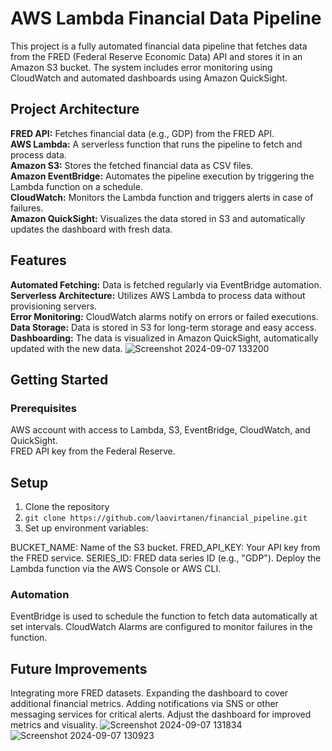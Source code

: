 # AWS Lambda Financial Data Pipeline

This project is a fully automated financial data pipeline that fetches data from the FRED (Federal Reserve Economic Data) API and stores it in an Amazon S3 bucket. The system includes error monitoring using CloudWatch and automated dashboards using Amazon QuickSight.

 ## Project Architecture
 
**FRED API:** Fetches financial data (e.g., GDP) from the FRED API. <br/>
**AWS Lambda:** A serverless function that runs the pipeline to fetch and process data. <br/>
**Amazon S3:** Stores the fetched financial data as CSV files. <br/>
**Amazon EventBridge:** Automates the pipeline execution by triggering the Lambda function on a schedule. <br/>
**CloudWatch:** Monitors the Lambda function and triggers alerts in case of failures. <br/>
**Amazon QuickSight:** Visualizes the data stored in S3 and automatically updates the dashboard with fresh data. <br/>



## Features

**Automated Fetching:** Data is fetched regularly via EventBridge automation. <br/>
**Serverless Architecture:** Utilizes AWS Lambda to process data without provisioning servers. <br/>
**Error Monitoring:** CloudWatch alarms notify on errors or failed executions. <br/>
**Data Storage:** Data is stored in S3 for long-term storage and easy access. <br >
**Dashboarding:** The data is visualized in Amazon QuickSight, automatically updated with the new data.
![Screenshot 2024-09-07 133200](https://github.com/user-attachments/assets/396a4238-bab6-4a6f-85f3-cd49c7bfcdc8)

## Getting Started
### Prerequisites
AWS account with access to Lambda, S3, EventBridge, CloudWatch, and QuickSight. <br />
FRED API key from the Federal Reserve.

## Setup
1. Clone the repository
2. `git clone https://github.com/laovirtanen/financial_pipeline.git`
3. Set up environment variables:

BUCKET_NAME: Name of the S3 bucket.
FRED_API_KEY: Your API key from the FRED service.
SERIES_ID: FRED data series ID (e.g., "GDP").
Deploy the Lambda function via the AWS Console or AWS CLI.

### Automation
EventBridge is used to schedule the function to fetch data automatically at set intervals.
CloudWatch Alarms are configured to monitor failures in the function.

## Future Improvements
Integrating more FRED datasets.
Expanding the dashboard to cover additional financial metrics.
Adding notifications via SNS or other messaging services for critical alerts.
Adjust the dashboard for improved metrics and visuality.
![Screenshot 2024-09-07 131834](https://github.com/user-attachments/assets/d43073b5-3c24-4664-81ea-bf7856f060ed)
![Screenshot 2024-09-07 130923](https://github.com/user-attachments/assets/f6117181-4e4c-4121-9895-728b77c37d80)
